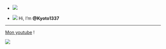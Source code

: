- <img src="https://cdn.discordapp.com/attachments/878360404970070096/893536401575006218/spirited-away-chihiro.gif">









- <img src="https://cdn.discordapp.com/emojis/885978050976706630.gif?size=32">                Hi, I’m __@Kyoto1337__

-----------------

   [Mon youtube](https://www.youtube.com/channel/UC3qf9qKE0sE9U-wB0g3iv-w) !

<img src="https://github-readme-stats.vercel.app/api?username=Kyoto1337&&show_icons=true&title_color=ffffff&icon_color=bb2acf&text_color=daf7dc&bg_color=151515">




<!---
Kyoto1337/Kyoto1337 is a ✨ special ✨ repository because its `README.md` (this file) appears on your GitHub profile.
You can click the Preview link to take a look at your changes.
--->
